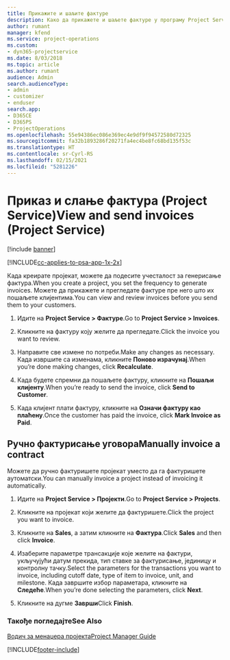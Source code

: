 ```yaml
---
title: Прикажите и шаљите фактуре
description: Како да прикажете и шаљете фактуре у програму Project Service
author: rumant
manager: kfend
ms.service: project-operations
ms.custom:
- dyn365-projectservice
ms.date: 8/03/2018
ms.topic: article
ms.author: rumant
audience: Admin
search.audienceType:
- admin
- customizer
- enduser
search.app:
- D365CE
- D365PS
- ProjectOperations
ms.openlocfilehash: 55e94386ec086e369ec4e9df9f94572580d72325
ms.sourcegitcommit: fa32b1893286f20271fa4ec4be8fc68bd135f53c
ms.translationtype: HT
ms.contentlocale: sr-Cyrl-RS
ms.lasthandoff: 02/15/2021
ms.locfileid: "5281226"
---
```

# <a name="view-and-send-invoices-project-service"></a><span data-ttu-id="68767-103">Приказ и слање фактура (Project Service)</span><span class="sxs-lookup"><span data-stu-id="68767-103">View and send invoices (Project Service)</span></span>

[!include [banner](../includes/psa-now-project-operations.md)]

[!INCLUDE[cc-applies-to-psa-app-1x-2x](../includes/cc-applies-to-psa-app-1x-2x.md)]

<span data-ttu-id="68767-104">Када креирате пројекат, можете да подесите учесталост за генерисање фактура.</span><span class="sxs-lookup"><span data-stu-id="68767-104">When you create a project, you set the frequency to generate invoices.</span></span> <span data-ttu-id="68767-105">Можете да прикажете и прегледате фактуре пре него што их пошаљете клијентима.</span><span class="sxs-lookup"><span data-stu-id="68767-105">You can view and review invoices before you send them to your customers.</span></span>  
  
1.  <span data-ttu-id="68767-106">Идите на **Project Service > Фактуре**.</span><span class="sxs-lookup"><span data-stu-id="68767-106">Go to **Project Service > Invoices**.</span></span>  
  
2.  <span data-ttu-id="68767-107">Кликните на фактуру коју желите да прегледате.</span><span class="sxs-lookup"><span data-stu-id="68767-107">Click the invoice you want to review.</span></span>  
  
3.  <span data-ttu-id="68767-108">Направите све измене по потреби.</span><span class="sxs-lookup"><span data-stu-id="68767-108">Make any changes as necessary.</span></span> <span data-ttu-id="68767-109">Када извршите са изменама, кликните **Поново израчунај**.</span><span class="sxs-lookup"><span data-stu-id="68767-109">When you’re done making changes, click **Recalculate**.</span></span>  
  
4.  <span data-ttu-id="68767-110">Када будете спремни да пошаљете фактуру, кликните на **Пошаљи клијенту**.</span><span class="sxs-lookup"><span data-stu-id="68767-110">When you’re ready to send the invoice, click **Send to Customer**.</span></span>  
  
5.  <span data-ttu-id="68767-111">Када клијент плати фактуру, кликните на **Означи фактуру као плаћену**.</span><span class="sxs-lookup"><span data-stu-id="68767-111">Once the customer has paid the invoice, click **Mark Invoice as Paid**.</span></span>  
  
## <a name="manually-invoice-a-contract"></a><span data-ttu-id="68767-112">Ручно фактурисање уговора</span><span class="sxs-lookup"><span data-stu-id="68767-112">Manually invoice a contract</span></span>  
 <span data-ttu-id="68767-113">Можете да ручно фактуришете пројекат уместо да га фактуришете аутоматски.</span><span class="sxs-lookup"><span data-stu-id="68767-113">You can manually invoice a project instead of invoicing it automatically.</span></span>  
  
1.  <span data-ttu-id="68767-114">Идите на **Project Service > Пројекти**.</span><span class="sxs-lookup"><span data-stu-id="68767-114">Go to **Project Service > Projects**.</span></span>  
  
2.  <span data-ttu-id="68767-115">Кликните на пројекат који желите да фактуришете.</span><span class="sxs-lookup"><span data-stu-id="68767-115">Click the project you want to invoice.</span></span>  
  
3.  <span data-ttu-id="68767-116">Кликните на **Sales**, а затим кликните на **Фактура**.</span><span class="sxs-lookup"><span data-stu-id="68767-116">Click **Sales** and then click **Invoice**.</span></span>  
  
4.  <span data-ttu-id="68767-117">Изаберите параметре трансакције које желите на фактури, укључујући датум прекида, тип ставке за фактурисање, јединицу и контролну тачку.</span><span class="sxs-lookup"><span data-stu-id="68767-117">Select the parameters for the transactions you want to invoice, including cutoff date, type of item to invoice, unit, and milestone.</span></span> <span data-ttu-id="68767-118">Када завршите избор параметара, кликните на **Следеће**.</span><span class="sxs-lookup"><span data-stu-id="68767-118">When you’re done selecting the parameters, click **Next**.</span></span>  
  
5.  <span data-ttu-id="68767-119">Кликните на дугме **Заврши**</span><span class="sxs-lookup"><span data-stu-id="68767-119">Click **Finish**.</span></span>  
  
### <a name="see-also"></a><span data-ttu-id="68767-120">Такође погледајте</span><span class="sxs-lookup"><span data-stu-id="68767-120">See Also</span></span>  
 [<span data-ttu-id="68767-121">Водич за менаџера пројекта</span><span class="sxs-lookup"><span data-stu-id="68767-121">Project Manager Guide</span></span>](../psa/project-manager-guide.md)


[!INCLUDE[footer-include](../includes/footer-banner.md)]